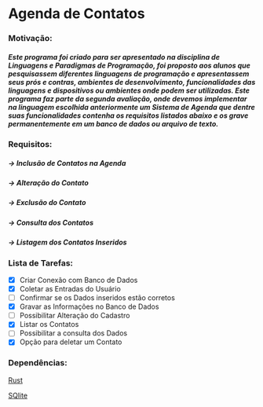 # Agenda de Contatos
### Motivação:
##### Este programa foi criado para ser apresentado na disciplina de _Linguagens e Paradigmas de Programação_, foi proposto aos alunos que pesquisassem diferentes linguagens de programação e apresentassem seus prós e contras, ambientes de desenvolvimento, funcionalidades das linguagens e dispositivos ou ambientes onde podem ser utilizadas. Este programa faz parte da segunda avaliação, onde devemos implementar na linguagem escolhida anteriormente um Sistema de Agenda que dentre suas funcionalidades contenha os requisitos listados abaixo e os grave permanentemente em um banco de dados ou arquivo de texto.

### Requisitos:
##### -> Inclusão de Contatos na Agenda
##### -> Alteração do Contato
##### -> Exclusão do Contato
##### -> Consulta dos Contatos
##### -> Listagem dos Contatos Inseridos

### Lista de Tarefas:
- [x] Criar Conexão com Banco de Dados
- [x] Coletar as Entradas do Usuário
- [ ] Confirmar se os Dados inseridos estão corretos
- [x] Gravar as Informações no Banco de Dados
- [ ] Possibilitar Alteração do Cadastro
- [x] Listar os Contatos
- [ ] Possibilitar a consulta dos Dados
- [x] Opção para deletar um Contato

### Dependências:
[Rust](https://www.rust-lang.org/pt-BR/)

[SQlite](https://sqlite.org/index.html)
